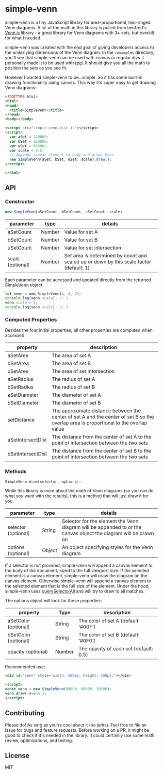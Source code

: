 # simple-venn

simple-venn is a tiny JavaScript library for area-proportional, two-ringed Venn diagrams. A lot of the math in this library is pulled from benfred's [Venn.js](https://github.com/benfred/venn.js) library - a great library for Venn diagrams with 3+ sets, but overkill for what I needed.

simple-venn was created with the end goal of giving developers access to the underlying dimensions of the Venn diagram. In the `/examples` directory, you'll see that simple-venn can be used with canvas or regular divs. I personally made it to be used with [regl](https://github.com/regl-project/regl). It should give you all the math to position the sets as you see fit.

However I wanted simple-venn to be...simple. So it has some built-in drawing functionality using canvas. This way it's super easy to get drawing Venn diagrams:

``` html
<!DOCTYPE html>
<html>
<head>
  <title>SimpleVenn</title>
</head>
<body></body>

<script src="simple-venn.dist.js"></script>
<script>
  var aSet = 120000;
  var bSet = 120000;
  var uSet = 60000;
  var scale = 0.5;
  // Appends canvas element to body and draws Venn
  new SimpleVenn(aSet, bSet, uSet, scale).draw();
</script>

</html>
```

## API

### Constructor

``` JavaScript
new SimpleVenn(aSetCount, bSetCount, uSetCount, scale)
```

| parameter | type | details |
| --- | --- | --- |
| aSetCount | Number | Value for set A |
| bSetCount | Number | Value for set B |
| uSetCount | Number | Value for set intersection |
| scale (optional) | Number | Set area is determined by count and scaled up or down by this scale factor (default: 1) |

Each parameter can be accessed and updated directly from the returned SimpleVenn object.

``` JavaScript
let venn = new SimpleVenn(4, 4, 2);
console.log(venn.scale); // 1
venn.scale = 2;
console.log(venn.scale); // 2
```

### Computed Properties

Besides the four initial properties, all other properties are computed when accessed.

| property | description |
| --- | --- |
| aSetArea | The area of set A |
| bSetArea | The area of set B |
| uSetArea | The area of set intersection |
| aSetRadius | The radius of set A |
| bSetRadius | The radius of set B |
| aSetDiameter | The diameter of set A |
| bSetDiameter | The diameter of set B |
| setDistance | The approximate distance between the center of set A and the center of set B so the overlap area is proportional to the overlap value |
| aSetIntersectDist | The distance from the center of set A to the point of intersection between the two sets |
| bSetIntersectDist | The distance from the center of set B to the point of intersection between the two sets |

### Methods

``` JavaScript
SimpleVenn.draw(selector, options);
```

While this library is more about the *math* of Venn diagrams (so you can do what you want with the results), this is a method that will just draw it for you.

| parameter | type | details |
| --- | --- | --- |
| selector (optional) | String | Selector for the element the Venn diagram will be appended to or the canvas object the diagram will be drawn on |
| options (optional) | Object | An object specifying styles for the Venn diagram |

If a selector is not provided, simple-venn will append a canvas element to the body of the document, sized to the full viewport size. If the selected element is a canvas element, simple-venn will draw the diagram on the canvas element. Otherwise simple-venn will append a canvas element to the selected element that is the full size of the element. Under the hood, simple-venn uses [querySelectorAll](https://developer.mozilla.org/en-US/docs/Web/API/Document/querySelectorAll) and will try to draw to all matches.

The options object will look for these properties:

| property | Type | description |
| --- | --- | --- |
| aSetColor (optional) | String | The color of set A (default: '#00F') |
| bSetColor (optional) | String | The color of set B (default: '#0F0') |
| opacity (optional) | Number | The opacity of each set (default: 0.5) |

Recommended use:

``` html
<div id="venn" style="width: 500px; height: 500px;"></div>

<script>
const venn = new SimpleVenn(60000, 60000, 30000);
venn.draw('#venn');
</script>
```

## Contributing

Please do! As long as you're cool about it (no jerks). Feel free to file an issue for bugs and feature requests. Before working on a PR, it might be good to check if it's needed in the library. It could certainly use some math review, optimizations, and testing.

## License

MIT
